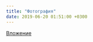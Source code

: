 ```yaml
---
title: "Фотография"
date: 2019-06-20 01:51:00 +0300
---
```



[Вложение](https://vk.com/photo41076938_456245080)

